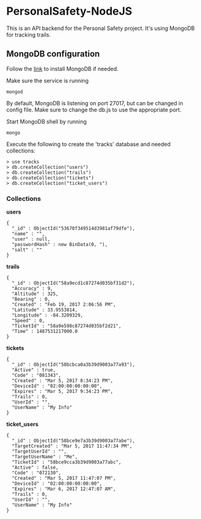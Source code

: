 ﻿# PersonalSafety-NodeJS
 
 This is an API backend for the Personal Safety project. It's using MongoDB for tracking trails.
 
 ## MongoDB configuration
 
 Follow the [link](https://docs.mongodb.com/manual/administration/install-community/) to install MongoDB if needed.
 
 Make sure the service is running
 ~~~
 mongod
 ~~~
 
By default, MongoDB is listening on port 27017, but can be changed in config file. Make sure to change the db.js to use the appropriate port.

Start MongoDB shell by running
~~~
mongo
~~~

Execute the following to create the 'tracks' database and needed collections:
~~~
> use tracks
> db.createCollection("users")
> db.createCollection("trails")
> db.createCollection("tickets")
> db.createCollection("ticket_users")
~~~
### Collections
<b>users</b>
~~~
{
  "_id" : ObjectId("53670f349514d3981af79dfe"),
  "name" : "",
  "user" : null,
  "passwordHash" : new BinData(0, "),
  "salt" : ""
}
~~~
<b>trails</b>
~~~
{
  "_id" : ObjectId("58a9ecd1c87274d035bf31d2"),
  "Accuracy" : 9,
  "Altitude" : 325,
  "Bearing" : 0,
  "Created" : "Feb 19, 2017 2:06:56 PM",
  "Latitude" : 33.9553814,
  "Longitude" : -84.3209329,
  "Speed" : 0,
  "TicketId" : "58a9e598c87274d035bf2d21",
  "Time" : 1487531217000.0
}
~~~
<b>tickets</b>
~~~
{
  "_id" : ObjectId("58bcbca0a3b39d9003a77a93"),
  "Active" : true,
  "Code" : "081343",
  "Created" : "Mar 5, 2017 8:34:23 PM",
  "DeviceId" : "02:00:00:00:00:00",
  "Expires" : "Mar 5, 2017 9:34:23 PM",
  "Trails" : 0,
  "UserId" : "",
  "UserName" : "My Info"
}
~~~
<b>ticket_users</b>
~~~
{
  "_id" : ObjectId("58bce9e7a3b39d9003a77abe"),
  "TargetCreated" : "Mar 5, 2017 11:47:34 PM",
  "TargetUserId" : "",
  "TargetUserName" : "Me",
  "TicketId" : "58bce9cca3b39d9003a77abc",
  "Active" : false,
  "Code" : "072130",
  "Created" : "Mar 5, 2017 11:47:07 PM",
  "DeviceId" : "02:00:00:00:00:00",
  "Expires" : "Mar 6, 2017 12:47:07 AM",
  "Trails" : 0,
  "UserId" : "",
  "UserName" : "My Info"
}
~~~
